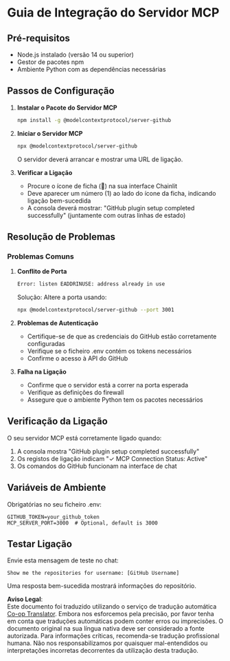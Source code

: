 <!--
CO_OP_TRANSLATOR_METADATA:
{
  "original_hash": "c4be907703b836d1a1c360db20da4de9",
  "translation_date": "2025-07-12T14:16:02+00:00",
  "source_file": "11-mcp/code_samples/github-mcp/MCP_SETUP.md",
  "language_code": "pt"
}
-->
# Guia de Integração do Servidor MCP

## Pré-requisitos
- Node.js instalado (versão 14 ou superior)
- Gestor de pacotes npm
- Ambiente Python com as dependências necessárias

## Passos de Configuração

1. **Instalar o Pacote do Servidor MCP**  
   ```bash
   npm install -g @modelcontextprotocol/server-github
   ```

2. **Iniciar o Servidor MCP**  
   ```bash
   npx @modelcontextprotocol/server-github
   ```  
   O servidor deverá arrancar e mostrar uma URL de ligação.

3. **Verificar a Ligação**  
   - Procure o ícone de ficha (🔌) na sua interface Chainlit  
   - Deve aparecer um número (1) ao lado do ícone da ficha, indicando ligação bem-sucedida  
   - A consola deverá mostrar: "GitHub plugin setup completed successfully" (juntamente com outras linhas de estado)

## Resolução de Problemas

### Problemas Comuns

1. **Conflito de Porta**  
   ```bash
   Error: listen EADDRINUSE: address already in use
   ```  
   Solução: Altere a porta usando:  
   ```bash
   npx @modelcontextprotocol/server-github --port 3001
   ```

2. **Problemas de Autenticação**  
   - Certifique-se de que as credenciais do GitHub estão corretamente configuradas  
   - Verifique se o ficheiro .env contém os tokens necessários  
   - Confirme o acesso à API do GitHub

3. **Falha na Ligação**  
   - Confirme que o servidor está a correr na porta esperada  
   - Verifique as definições do firewall  
   - Assegure que o ambiente Python tem os pacotes necessários

## Verificação da Ligação

O seu servidor MCP está corretamente ligado quando:  
1. A consola mostra "GitHub plugin setup completed successfully"  
2. Os registos de ligação indicam "✓ MCP Connection Status: Active"  
3. Os comandos do GitHub funcionam na interface de chat

## Variáveis de Ambiente

Obrigatórias no seu ficheiro .env:  
```
GITHUB_TOKEN=your_github_token
MCP_SERVER_PORT=3000  # Optional, default is 3000
```

## Testar Ligação

Envie esta mensagem de teste no chat:  
```
Show me the repositories for username: [GitHub Username]
```  
Uma resposta bem-sucedida mostrará informações do repositório.

**Aviso Legal**:  
Este documento foi traduzido utilizando o serviço de tradução automática [Co-op Translator](https://github.com/Azure/co-op-translator). Embora nos esforcemos pela precisão, por favor tenha em conta que traduções automáticas podem conter erros ou imprecisões. O documento original na sua língua nativa deve ser considerado a fonte autorizada. Para informações críticas, recomenda-se tradução profissional humana. Não nos responsabilizamos por quaisquer mal-entendidos ou interpretações incorretas decorrentes da utilização desta tradução.